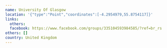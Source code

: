 ```yaml
---
name: University Of Glasgow
location: '{"type":"Point","coordinates":[-4.2954979,55.8754117]}'
links:
  others: 
  facebook: https://www.facebook.com/groups/335104593984585/?ref=br_rs
others: []
country: United Kingdom
---
```

